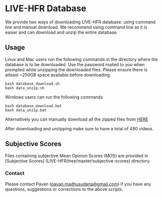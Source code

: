 # LIVE-HFR Database
We provide two ways of downloading LIVE-HFR database: using command line and manual download. We recommend using command line as it is easier and can download and unzip the entire database.

## Usage
Linux and Mac users run the following commands in the directory where the database is to be downloaded. Use the password mailed to you when prompted while unzipping the downloaded files. Please ensure there is atleast ~250GB space available before downloading.
```
bash database_download.sh
bash data_unzip.sh
```
Windows users can run the following commands
```
bash database_download.bat
bash data_unzip.bat
```
Alternatively you can manually download all the zipped files from [HERE](https://utexas.box.com/s/0musrqhgpee75m1d3c23gb3usmhv67tr)

After downloading and unzipping make sure to have a total of 480 videos.

## Subjective Scores
Files containing subjective Mean Opinion Scores (MOS) are provided in [Subjective Scores] (LIVE-HFR/tree/master/subjective-scores) directory.

### Contact
Please contact Pavan (pavan.madhusudana@gmail.com) if you have any questions, suggestions or corrections to the above scripts.
